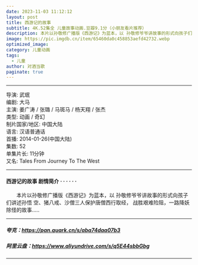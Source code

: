 ```yaml
---
date: 2023-11-03 11:12:12
layout: post
title: 西游记的故事
subtitle: 4K.52集全 儿童故事动画.豆瓣9.1分（小朋友看片推荐）
description: 本片以孙敬修广播版《西游记》为蓝本，以 孙敬修爷爷讲故事的形式向孩子们讲述孙悟 空、猪八戒、沙僧三人保护唐僧西行取经， 战胜艰难险阻，一路降妖除怪的故事...
image: https://pic.imgdb.cn/item/65460da0c458853aefd42732.webp
optimized_image: 
category: 儿童动画
tags:
  - 儿童
author: 对酒当歌
paginate: true
---
```



---

导演: 武珉  
编剧: 大马  
主演: 姜广涛 / 张璐 / 马斑马 / 杨天翔 / 张杰  
类型: 动画 / 奇幻  
制片国家/地区: 中国大陆  
语言: 汉语普通话  
首播: 2014-01-26(中国大陆)  
集数: 52  
单集片长: 11分钟  
又名: Tales From Journey To The West  

---

#### 西游记的故事 剧情简介 · · · · · ·

　　本片以孙敬修广播版《西游记》为蓝本，以 孙敬修爷爷讲故事的形式向孩子们讲述孙悟 空、猪八戒、沙僧三人保护唐僧西行取经， 战胜艰难险阻，一路降妖除怪的故事.....  

---

##### 夸克：<https://pan.quark.cn/s/aba74daa07b3>

##### 阿里云盘：<https://www.aliyundrive.com/s/q5E44sbbGbg>

---
